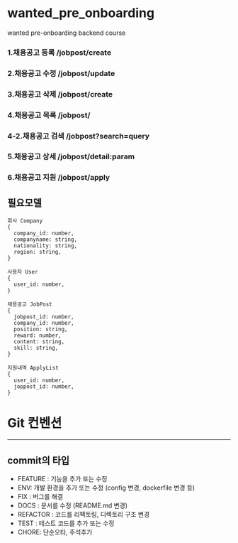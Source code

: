 # wanted_pre_onboarding
wanted pre-onboarding backend course

### 1.채용공고 등록 /jobpost/create
### 2.채용공고 수정 /jobpost/update
### 3.채용공고 삭제 /jobpost/create
### 4.채용공고 목록 /jobpost/
### 4-2.채용공고 검색 /jobpost?search=query
### 5.채용공고 상세 /jobpost/detail:param
### 6.채용공고 지원 /jobpost/apply

## 필요모델
```
회사 Company
{
  company_id: number,
  companyname: string,
  nationality: string,
  region: string,
}

사용자 User
{
  user_id: number,
}

채용공고 JobPost
{
  jobpost_id: number,
  company_id: number,
  position: string,
  reward: number,
  content: string,
  skill: string,
}

지원내역 ApplyList
{
  user_id: number,
  joppost_id: number,
}
```

# Git 컨벤션

---

## commit의 타입

- FEATURE : 기능을 추가 또는 수정
- ENV: 개발 환경을 추가 또는 수정 (config 변경, dockerfile 변경 등)
- FIX : 버그를 해결
- DOCS : 문서를 수정 (README.md 변경)
- REFACTOR : 코드를 리팩토링, 디렉토리 구조 변경
- TEST : 테스트 코드를 추가 또는 수정
- CHORE: 단순오타, 주석추가

